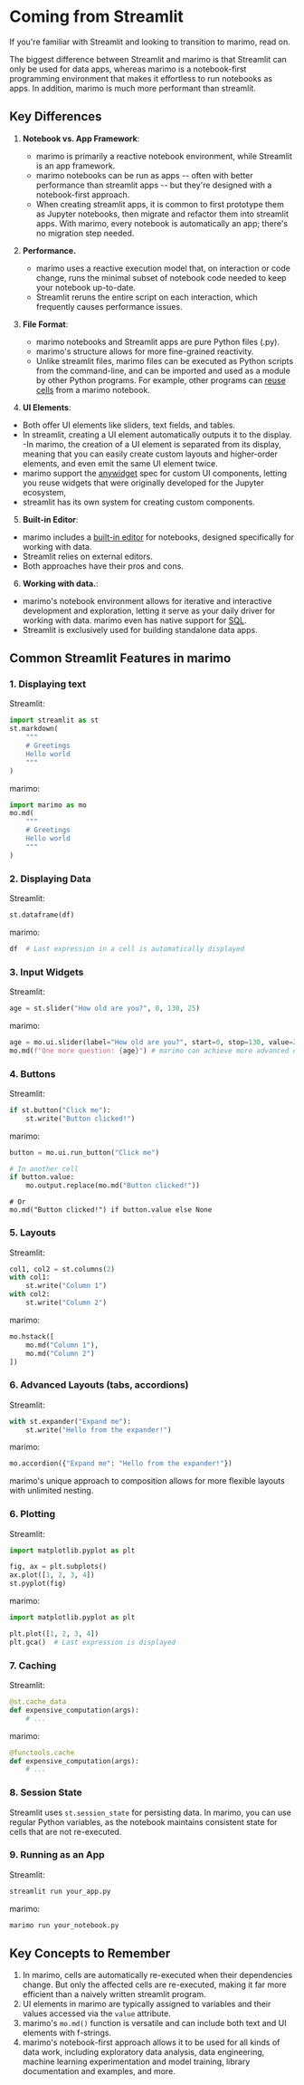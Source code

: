 # Coming from Streamlit

If you're familiar with Streamlit and looking to transition to marimo, read on.

The biggest difference between Streamlit and marimo is that
Streamlit can only be used for data apps, whereas marimo is a notebook-first
programming environment that makes it effortless to run notebooks as apps.
In addition, marimo is much more performant than streamlit.

## Key Differences

1. **Notebook vs. App Framework**:
   - marimo is primarily a reactive notebook
   environment,  while Streamlit is an app framework.
   - marimo notebooks can be run as apps -- often with better performance
   than streamlit apps -- but they're designed with a notebook-first approach.
   - When creating streamlit apps, it is common to first prototype them as Jupyter
   notebooks, then migrate and refactor them into streamlit apps. With marimo,
   every notebook is automatically an app; there's no migration step needed.

2. **Performance.**
   - marimo uses a reactive execution model that, on interaction or code
     change, runs the minimal subset of notebook code needed to keep your
     notebook up-to-date.
   - Streamlit reruns the entire script on each interaction, which frequently
     causes performance issues.

3. **File Format**:
    - marimo notebooks and Streamlit apps are pure Python files (.py).
    - marimo's structure allows for more fine-grained reactivity.
    - Unlike streamlit files, marimo files can be executed as Python scripts from the
      command-line, and can be imported and used as a module by other Python
      programs. For example, other programs can [reuse cells](#marimo.Cell.run) from
      a marimo notebook.

4. **UI Elements**:

- Both offer UI elements like sliders, text fields, and tables.
- In streamlit,
creating a UI element automatically outputs it to the display.
 -In marimo, the
creation of a UI element is separated from its display, meaning that you can
easily create custom layouts and higher-order elements, and even emit the same UI element twice.
- marimo support the [anywidget](https://anywidget.dev/) spec for custom UI components, letting
you reuse widgets that were originally developed for the Jupyter ecosystem,
- streamlit has its own system for creating custom components.

5. **Built-in Editor**:

- marimo includes a [built-in editor](/guides/editor_features/index.md) for notebooks, designed specifically
for working with data.
- Streamlit relies on external editors.
- Both approaches have their pros and cons.

6. **Working with data.**:

- marimo's notebook environment allows for iterative and interactive
  development and exploration, letting it serve as your daily driver for
  working with data. marimo even has native support for [SQL](/guides/working_with_data/sql.md).
- Streamlit is exclusively used for building standalone data apps.

## Common Streamlit Features in marimo

### 1. Displaying text

Streamlit:

```python
import streamlit as st
st.markdown(
    """
    # Greetings
    Hello world
    """
)
```

marimo:

```python
import marimo as mo
mo.md(
    """
    # Greetings
    Hello world
    """
)
```

### 2. Displaying Data

Streamlit:

```python
st.dataframe(df)
```

marimo:

```python
df  # Last expression in a cell is automatically displayed
```

### 3. Input Widgets

Streamlit:

```python
age = st.slider("How old are you?", 0, 130, 25)
```

marimo:

```python
age = mo.ui.slider(label="How old are you?", start=0, stop=130, value=25)
mo.md(f"One more question: {age}") # marimo can achieve more advanced composition
```

### 4. Buttons

Streamlit:

```python
if st.button("Click me"):
    st.write("Button clicked!")
```

marimo:

```python
button = mo.ui.run_button("Click me")
```

```python
# In another cell
if button.value:
    mo.output.replace(mo.md("Button clicked!"))
```

```
# Or
mo.md("Button clicked!") if button.value else None
```

### 5. Layouts

Streamlit:

```python
col1, col2 = st.columns(2)
with col1:
    st.write("Column 1")
with col2:
    st.write("Column 2")
```

marimo:

```python
mo.hstack([
    mo.md("Column 1"),
    mo.md("Column 2")
])
```

### 6. Advanced Layouts (tabs, accordions)

Streamlit:

```python
with st.expander("Expand me"):
    st.write("Hello from the expander!")
```

marimo:

```python
mo.accordion({"Expand me": "Hello from the expander!"})
```

marimo's unique approach to composition allows for more flexible layouts with
unlimited nesting.

### 6. Plotting

Streamlit:

```python
import matplotlib.pyplot as plt

fig, ax = plt.subplots()
ax.plot([1, 2, 3, 4])
st.pyplot(fig)
```

marimo:

```python
import matplotlib.pyplot as plt

plt.plot([1, 2, 3, 4])
plt.gca()  # Last expression is displayed
```

### 7. Caching

Streamlit:

```python
@st.cache_data
def expensive_computation(args):
    # ...
```

marimo:

```python
@functools.cache
def expensive_computation(args):
    # ...
```

### 8. Session State

Streamlit uses `st.session_state` for persisting data. In marimo, you can use
regular Python variables, as the notebook maintains consistent state for cells
that are not re-executed.

### 9. Running as an App

Streamlit:

```bash
streamlit run your_app.py
```

marimo:

```bash
marimo run your_notebook.py
```

## Key Concepts to Remember

1. In marimo, cells are automatically re-executed when their dependencies change. But only the affected cells are re-executed, making it far more efficient than a naively written streamlit program.
2. UI elements in marimo are typically assigned to variables and their values accessed via the `value` attribute.
3. marimo's `mo.md()` function is versatile and can include both text and UI elements with f-strings.
4. marimo's notebook-first approach allows it to be used for all kinds of data work, including exploratory data analysis, data engineering, machine learning experimentation and model training, library documentation and examples, and more.
